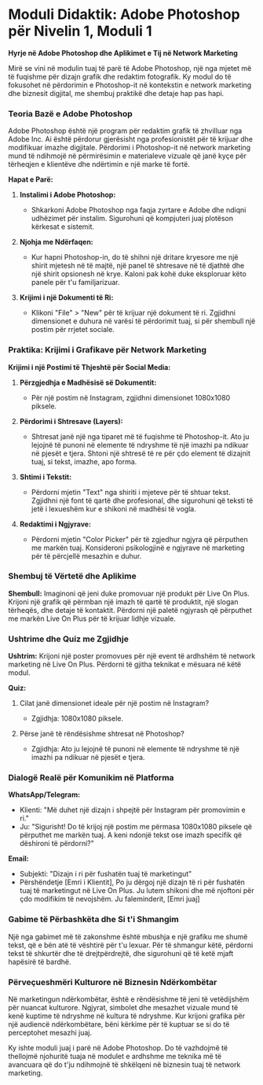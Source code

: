 # **Moduli Didaktik: Adobe Photoshop për Nivelin 1, Moduli 1**

**Hyrje në Adobe Photoshop dhe Aplikimet e Tij në Network Marketing**

Mirë se vini në modulin tuaj të parë të Adobe Photoshop, një nga mjetet më të fuqishme për dizajn grafik dhe redaktim fotografik. Ky modul do të fokusohet në përdorimin e Photoshop-it në kontekstin e network marketing dhe biznesit digjital, me shembuj praktikë dhe detaje hap pas hapi.

### Teoria Bazë e Adobe Photoshop

Adobe Photoshop është një program për redaktim grafik të zhvilluar nga Adobe Inc. Ai është përdorur gjerësisht nga profesionistët për të krijuar dhe modifikuar imazhe digjitale. Përdorimi i Photoshop-it në network marketing mund të ndihmojë në përmirësimin e materialeve vizuale që janë kyçe për tërheqjen e klientëve dhe ndërtimin e një marke të fortë.

**Hapat e Parë:**

1. **Instalimi i Adobe Photoshop:** 
   - Shkarkoni Adobe Photoshop nga faqja zyrtare e Adobe dhe ndiqni udhëzimet për instalim. Sigurohuni që kompjuteri juaj plotëson kërkesat e sistemit.

2. **Njohja me Ndërfaqen:**
   - Kur hapni Photoshop-in, do të shihni një dritare kryesore me një shirit mjetesh në të majtë, një panel të shtresave në të djathtë dhe një shirit opsionesh në krye. Kaloni pak kohë duke eksploruar këto panele për t'u familjarizuar.

3. **Krijimi i një Dokumenti të Ri:**
   - Klikoni "File" > "New" për të krijuar një dokument të ri. Zgjidhni dimensionet e duhura në varësi të përdorimit tuaj, si për shembull një postim për rrjetet sociale.

### Praktika: Krijimi i Grafikave për Network Marketing

**Krijimi i një Postimi të Thjeshtë për Social Media:**

1. **Përzgjedhja e Madhësisë së Dokumentit:**
   - Për një postim në Instagram, zgjidhni dimensionet 1080x1080 piksele.

2. **Përdorimi i Shtresave (Layers):**
   - Shtresat janë një nga tiparet më të fuqishme të Photoshop-it. Ato ju lejojnë të punoni në elemente të ndryshme të një imazhi pa ndikuar në pjesët e tjera. Shtoni një shtresë të re për çdo element të dizajnit tuaj, si tekst, imazhe, apo forma.

3. **Shtimi i Tekstit:**
   - Përdorni mjetin "Text" nga shiriti i mjeteve për të shtuar tekst. Zgjidhni një font të qartë dhe profesional, dhe sigurohuni që teksti të jetë i lexueshëm kur e shikoni në madhësi të vogla.

4. **Redaktimi i Ngjyrave:**
   - Përdorni mjetin "Color Picker" për të zgjedhur ngjyra që përputhen me markën tuaj. Konsideroni psikologjinë e ngjyrave në marketing për të përcjellë mesazhin e duhur.

### Shembuj të Vërtetë dhe Aplikime

**Shembull:**
Imaginoni që jeni duke promovuar një produkt për Live On Plus. Krijoni një grafik që përmban një imazh të qartë të produktit, një slogan tërheqës, dhe detaje të kontaktit. Përdorni një paletë ngjyrash që përputhet me markën Live On Plus për të krijuar lidhje vizuale.

### Ushtrime dhe Quiz me Zgjidhje

**Ushtrim:**
Krijoni një poster promovues për një event të ardhshëm të network marketing në Live On Plus. Përdorni të gjitha teknikat e mësuara në këtë modul.

**Quiz:**

1. Cilat janë dimensionet ideale për një postim në Instagram?
   - Zgjidhja: 1080x1080 piksele.

2. Përse janë të rëndësishme shtresat në Photoshop?
   - Zgjidhja: Ato ju lejojnë të punoni në elemente të ndryshme të një imazhi pa ndikuar në pjesët e tjera.

### Dialogë Realë për Komunikim në Platforma

**WhatsApp/Telegram:**

- Klienti: "Më duhet një dizajn i shpejtë për Instagram për promovimin e ri."
- Ju: "Sigurisht! Do të krijoj një postim me përmasa 1080x1080 piksele që përputhet me markën tuaj. A keni ndonjë tekst ose imazh specifik që dëshironi të përdorni?"

**Email:**

- Subjekti: "Dizajn i ri për fushatën tuaj të marketingut"
- Përshëndetje [Emri i Klientit],
  Po ju dërgoj një dizajn të ri për fushatën tuaj të marketingut në Live On Plus. Ju lutem shikoni dhe më njoftoni për çdo modifikim të nevojshëm.
  Ju faleminderit,
  [Emri juaj]

### Gabime të Përbashkëta dhe Si t'i Shmangim

Një nga gabimet më të zakonshme është mbushja e një grafiku me shumë tekst, që e bën atë të vështirë për t'u lexuar. Për të shmangur këtë, përdorni tekst të shkurtër dhe të drejtpërdrejtë, dhe sigurohuni që të ketë mjaft hapësirë të bardhë.

### Përveçueshmëri Kulturore në Biznesin Ndërkombëtar

Në marketingun ndërkombëtar, është e rëndësishme të jeni të vetëdijshëm për nuancat kulturore. Ngjyrat, simbolet dhe mesazhet vizuale mund të kenë kuptime të ndryshme në kultura të ndryshme. Kur krijoni grafika për një audiencë ndërkombëtare, bëni kërkime për të kuptuar se si do të perceptohet mesazhi juaj.

Ky ishte moduli juaj i parë në Adobe Photoshop. Do të vazhdojmë të thellojmë njohuritë tuaja në modulet e ardhshme me teknika më të avancuara që do t'ju ndihmojnë të shkëlqeni në biznesin tuaj të network marketing.